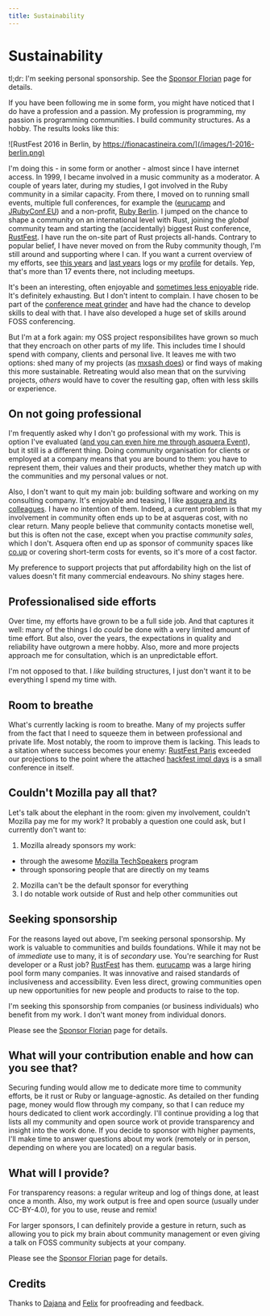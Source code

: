 ```yaml
---
title: Sustainability
---
```


# Sustainability

tl;dr: I'm seeking personal sponsorship. See the [Sponsor Florian](/sponsor-florian) page for details.

If you have been following me in some form, you might have noticed that I do have a profession and a passion. My profession is programming, my passion is programming communities. I build community structures. As a hobby. The results looks like this:

![RustFest 2016 in Berlin, by https://fionacastineira.com/](/images/1-2016-berlin.png)

I'm doing this - in some form or another - almost since I have internet access. In 1999, I became involved in a music community as a moderator. A couple of years later, during my studies, I got involved in the Ruby community in a similar capacity. From there, I moved on to running small events, multiple full conferences, for example the ([eurucamp](http://eurucamp.org) and [JRubyConf.EU](jrubyconf.eu)) and a non-profit, [Ruby Berlin](https://rubyberlin.org). I jumped on the chance to shape a community on an international level with Rust, joining the _global_ community team and starting the (accidentally) biggest Rust conference, [RustFest](https://rustfest.eu). I have run the on-site part of Rust projects all-hands. Contrary to popular belief, I have never moved on from the Ruby community though, I'm still around and supporting where I can. If you want a current overview of my efforts, see [this years](/foss-2018-log/) and [last years](rust-2017-retrospective) logs or my [profile](http://skade.me/profile.html) for details. Yep, that's more than 17 events there, not including meetups.

It's been an interesting, often enjoyable and [sometimes less enjoyable](http://skade.me/blog/2013/exhaustion.html) ride. It's definitely exhausting. But I don't intent to complain. I have chosen to be part of the [conference meat grinder](https://medium.com/@mxsash/are-we-not-all-volunteer-organisers-here-and-does-it-matter-498e300e7366) and have had the chance to develop skills to deal with that. I have also developed a huge set of skills around FOSS conferencing.

But I'm at a fork again: my OSS project responsibilites have grown so much that they encroach on other parts of my life. This includes time I should spend with company, clients and personal live. It leaves me with two options: shed many of my projects (as [mxsash does](https://medium.com/@mxsash/are-we-not-all-volunteer-organisers-here-and-does-it-matter-498e300e7366)) or find ways of making this more sustainable. Retreating would also mean that on the surviving projects, _others_ would have to cover the resulting gap, often with less skills or experience.

## On not going professional

I'm frequently asked why I don't go professional with my work. This is option I've evaluated ([and you can even hire me through asquera Event](http://event.asquera.de/)), but it still is a different thing. Doing community organisation for clients or employed at a company means that you are bound to them: you have to represent them, their values and their products, whether they match up with the communities and my personal values or not.

Also, I don't want to quit my main job: building software and working on my consulting company. It's enjoyable and teasing, I like [asquera and its colleagues](http://asquera.de/). I have no intention of them. Indeed, a current problem is that my involvement in community often ends up to be at asqueras cost, with no clear return. Many people believe that community contacts monetise well, but this is often not the case, except when you practise _community sales_, which I don't. Asquera often end up as  sponsor of community spaces like [co.up](http://co-up.de/) or covering short-term costs for events, so it's more of a cost factor.

My preference to support projects that put affordability high on the list of values doesn't fit many commercial endeavours. No shiny stages here.

## Professionalised side efforts

Over time, my efforts have grown to be a full side job. And that captures it well: many of the things I do _could_ be done with a very limited amount of time effort. But also, over the years, the expectations in quality and reliability have outgrown a mere hobby. Also, more and more projects approach me for consultation, which is an unpredictable effort.

I'm not opposed to that. I _like_ building structures, I just don't want it to be everything I spend my time with.

## Room to breathe

What's currently lacking is room to breathe. Many of my projects suffer from the fact that I need to squeeze them in between professional and private life. Most notably, the room to improve them is lacking. This leads to a sitation where success becomes your enemy: [RustFest Paris](https://paris.rustfest.eu) exceeded our projections to the point where the attached [hackfest impl days](https://paris.rustfest.eu/about_impl_days/) is a small conference in itself.


## Couldn't Mozilla pay all that?

Let's talk about the elephant in the room: given my involvement, couldn't Mozilla pay me for my work? It probably a question one could ask, but I currently don't want to:

1) Mozilla already sponsors my work:
  * through the awesome [Mozilla TechSpeakers](https://wiki.mozilla.org/TechSpeakers) program
  * through sponsoring people that are directly on my teams
2) Mozilla can't be the default sponsor for everything
3) I do notable work outside of Rust and help other communities out

## Seeking sponsorship

For the reasons layed out above, I'm seeking personal sponsorship. My work is valuable to communities and builds foundations. While it may not be of _immediate_ use to many, it is of _secondary_ use. You're searching for Rust developer or a Rust job? [RustFest](https://rustfest.eu) has them. [eurucamp](https://eurucamp.org) was a large hiring pool form many companies. It was innovative and raised standards of inclusiveness and accessibility. Even less direct, growing communities open up new opportunities for new people and products to raise to the top.

I'm seeking this sponsorship from companies (or business individuals) who benefit from my work. I don't want money from individual donors.

Please see the [Sponsor Florian](/sponsor-florian) page for details.

## What will your contribution enable and how can you see that?

Securing funding would allow me to dedicate more time to community efforts, be it rust or Ruby or language-agnostic. As detailed on ther funding page, money would flow through my company, so that I can reduce my hours dedicated to client work accordingly. I'll continue providing a log that lists all my community and open source work ot provide transparency and insight into the work done. If you decide to sponsor with higher payments, I'll make time to answer questions about my work (remotely or in person, depending on where you are located) on a regular basis.

## What will I provide?

For transparency reasons: a regular writeup and log of things done, at least once a month. Also, my work output is free and open source (usually under CC-BY-4.0), for you to use, reuse and remix!

For larger sponsors, I can definitely provide a gesture in return, such as allowing you to pick my brain about community management or even giving a talk on FOSS community subjects at your company.

Please see the [Sponsor Florian](/sponsor-florian) page for details.

## Credits

Thanks to [Dajana](https://twitter.com/dajanaguenther) and [Felix](https://twitter.com/xylakant) for proofreading and feedback.
